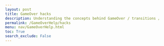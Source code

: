 ```yaml
---
layout: post
title: GameOver hacks
description: Understanding the concepts behind GameOver / transitions / and the leaderboard
permalink: /GameOverHelp/hacks
menu: nav/GameOverHelp.html
toc: True
search_exclude: False
---
```



